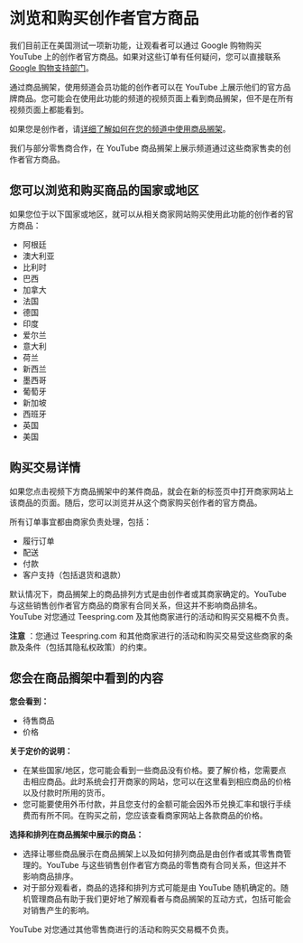 # 浏览和购买创作者官方商品

我们目前正在美国测试一项新功能，让观看者可以通过 Google 购物购买 YouTube 上的创作者官方商品。如果对这些订单有任何疑问，您可以直接联系 [Google 购物支持部门](https://support.google.com/googleshopping/contactflow)。

通过商品搁架，使用频道会员功能的创作者可以在 YouTube 上展示他们的官方品牌商品。您可能会在使用此功能的频道的视频页面上看到商品搁架，但不是在所有视频页面上都能看到。

如果您是创作者，请[详细了解如何在您的频道中使用商品搁架](https://support.google.com/youtube/answer/9158148)。

我们与部分零售商合作，在 YouTube 商品搁架上展示频道通过这些商家售卖的创作者官方商品。

## 您可以浏览和购买商品的国家或地区

如果您位于以下国家或地区，就可以从相关商家网站购买使用此功能的创作者的官方商品：

* 阿根廷
* 澳大利亚
* 比利时
* 巴西
* 加拿大
* 法国
* 德国
* 印度
* 爱尔兰
* 意大利
* 荷兰
* 新西兰
* 墨西哥
* 葡萄牙
* 新加坡
* 西班牙
* 英国
* 美国

## 购买交易详情

如果您点击视频下方商品搁架中的某件商品，就会在新的标签页中打开商家网站上该商品的页面。随后，您可以浏览并从这个商家购买创作者的官方商品。

所有订单事宜都由商家负责处理，包括：

* 履行订单
* 配送
* 付款
* 客户支持（包括退货和退款）

默认情况下，商品搁架上的商品排列方式是由创作者或其商家确定的。YouTube 与这些销售创作者官方商品的商家有合同关系，但这并不影响商品排名。YouTube 对您通过 Teespring.com 及其他商家进行的活动和购买交易概不负责。

**注意** ：您通过 Teespring.com 和其他商家进行的活动和购买交易受这些商家的条款及条件（包括其隐私权政策）的约束。

## 您会在商品搁架中看到的内容

**您会看到：**

* 待售商品
* 价格

**关于定价的说明：**

* 在某些国家/地区，您可能会看到一些商品没有价格。要了解价格，您需要点击相应商品。此时系统会打开商家的网站，您可以在这里看到相应商品的价格以及付款时所用的货币。
* 您可能要使用外币付款，并且您支付的金额可能会因外币兑换汇率和银行手续费而有所不同。在购买之前，您应该查看商家网站上各款商品的价格。

**选择和排列在商品搁架中展示的商品：**

* 选择让哪些商品展示在商品搁架上以及如何排列商品是由创作者或其零售商管理的。YouTube 与这些销售创作者官方商品的零售商有合同关系，但这并不影响商品排序。
* 对于部分观看者，商品的选择和排列方式可能是由 YouTube 随机确定的。随机管理商品有助于我们更好地了解观看者与商品搁架的互动方式，包括可能会对销售产生的影响。

YouTube 对您通过其他零售商进行的活动和购买交易概不负责。